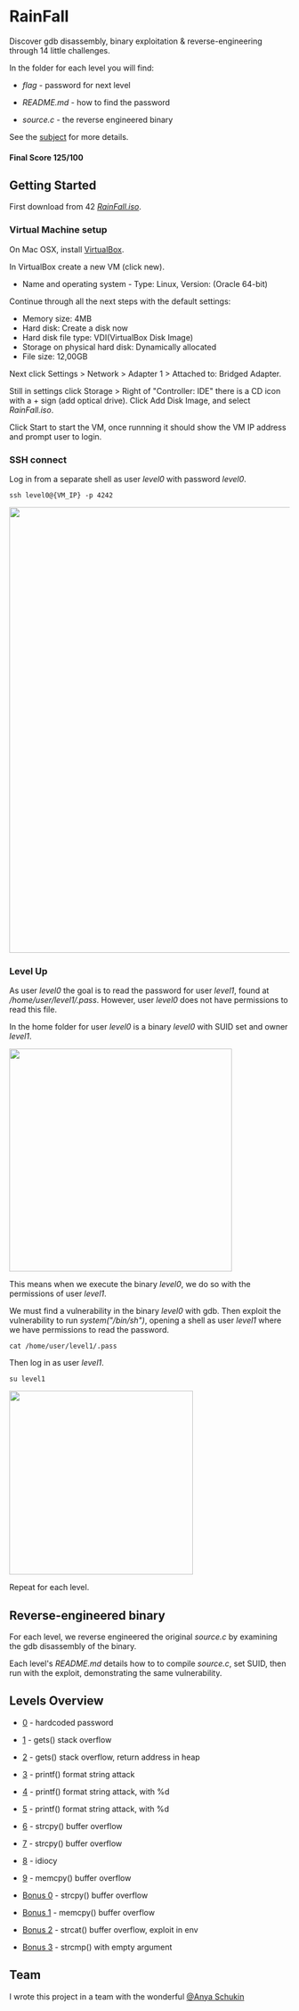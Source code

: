 # RainFall

Discover gdb disassembly, binary exploitation & reverse-engineering through 14 little challenges.

In the folder for each level you will find:

* *flag* - password for next level

* *README.md* - how to find the password

* *source.c* - the reverse engineered binary

See the [subject](https://github.com/dfinnis/RainFall/blob/master/subject.pdf) for more details.

#### Final Score 125/100


## Getting Started

First download from 42 [*RainFall.iso*](https://projects.intra.42.fr/uploads/document/document/2087/RainFall.iso).

### Virtual Machine setup

On Mac OSX, install [VirtualBox](https://www.virtualbox.org/).

In VirtualBox create a new VM (click new).

* Name and operating system - Type: Linux, Version: (Oracle 64-bit)

Continue through all the next steps with the default settings:

* Memory size: 4MB
* Hard disk: Create a disk now
* Hard disk file type: VDI(VirtualBox Disk Image)
* Storage on physical hard disk: Dynamically allocated
* File size: 12,00GB

Next click Settings > Network > Adapter 1 > Attached to: Bridged Adapter.

Still in settings click Storage > Right of "Controller: IDE" there is a CD icon with a + sign (add optical drive).
Click Add Disk Image, and select *RainFall.iso*.

Click Start to start the VM, once runnning it should show the VM IP address and prompt user to login.

### SSH connect

Log in from a separate shell as user *level0* with password *level0*.

```ssh level0@{VM_IP} -p 4242```

<img src="https://github.com/dfinnis/RainFall/blob/master/img/ssh.png" width="800">

### Level Up

As user *level0* the goal is to read the password for user *level1*, found at */home/user/level1/.pass*. However, user *level0* does not have permissions to read this file.

In the home folder for user *level0* is a binary *level0* with SUID set and owner *level1*.

<img src="https://github.com/dfinnis/RainFall/blob/master/img/suid.png" width="400">

This means when we execute the binary *level0*, we do so with the permissions of user *level1*.

We must find a vulnerability in the binary *level0* with gdb. Then exploit the vulnerability to run *system("/bin/sh")*, opening a shell as user *level1* where we have permissions to read the password.

```cat /home/user/level1/.pass```

Then log in as user *level1*.

```su level1```

<img src="https://github.com/dfinnis/RainFall/blob/master/img/su.png" width="330">

Repeat for each level.


## Reverse-engineered binary

For each level, we reverse engineered the original *source.c* by examining the gdb disassembly of the binary.

Each level's *README.md* details how to to compile *source.c*, set SUID, then run with the exploit, demonstrating the same vulnerability.


## Levels Overview

* [0](https://github.com/dfinnis/RainFall/tree/master/level0) - hardcoded password

* [1](https://github.com/dfinnis/RainFall/tree/master/level1) - gets() stack overflow

* [2](https://github.com/dfinnis/RainFall/tree/master/level2) - gets() stack overflow, return address in heap

* [3](https://github.com/dfinnis/RainFall/tree/master/level3) - printf() format string attack

* [4](https://github.com/dfinnis/RainFall/tree/master/level4) - printf() format string attack, with %d

* [5](https://github.com/dfinnis/RainFall/tree/master/level5) - printf() format string attack, with %d

* [6](https://github.com/dfinnis/RainFall/tree/master/level6) - strcpy() buffer overflow

* [7](https://github.com/dfinnis/RainFall/tree/master/level7) - strcpy() buffer overflow

* [8](https://github.com/dfinnis/RainFall/tree/master/level8) - idiocy

* [9](https://github.com/dfinnis/RainFall/tree/master/level9) - memcpy() buffer overflow

* [Bonus 0](https://github.com/dfinnis/RainFall/tree/master/bonus0) - strcpy() buffer overflow

* [Bonus 1](https://github.com/dfinnis/RainFall/tree/master/bonus1) - memcpy() buffer overflow

* [Bonus 2](https://github.com/dfinnis/RainFall/tree/master/bonus2) - strcat() buffer overflow, exploit in env

* [Bonus 3](https://github.com/dfinnis/RainFall/tree/master/bonus3) - strcmp() with empty argument


## Team

I wrote this project in a team with the wonderful [@Anya Schukin](https://github.com/anyashuka)
